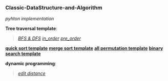### Classic-DataStructure-and-Algorithm
*pyhton implementation*

**Tree traversal template**:
>*[BFS & DFS](https://github.com/ichbinhandsome/Classic-DataStructure-and-Algorithm/blob/master/Tree%20traversal/DFS%26BFS.py)*
>*[in_order](https://github.com/ichbinhandsome/Classic-DataStructure-and-Algorithm/blob/master/Tree%20traversal/in_order_traversal.py)*
>*[pre_order](https://github.com/ichbinhandsome/Classic-DataStructure-and-Algorithm/blob/master/Tree%20traversal/pre_order_traversal.py)*

**[quick sort template](https://github.com/ichbinhandsome/Classic-DataStructure-and-Algorithm/blob/master/quick_sort.py)**
**[merge sort template](https://github.com/ichbinhandsome/Classic-DataStructure-and-Algorithm/blob/master/merge_sort.py)**
**[all permutation template](https://github.com/ichbinhandsome/Classic-DataStructure-and-Algorithm/blob/master/all_permutations.py)**
**[binary search template](https://github.com/ichbinhandsome/Classic-DataStructure-and-Algorithm/blob/master/binary_search.py)**

**dynamic programming**: 
> *[edit distance](https://github.com/ichbinhandsome/Classic-DataStructure-and-Algorithm/blob/master/dynamic%20programming/edit_distance.py)*
